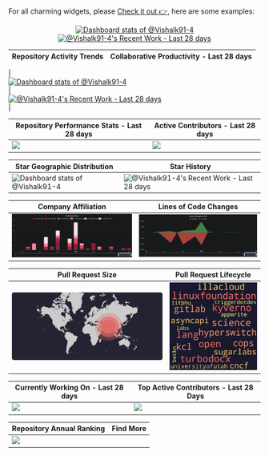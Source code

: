 For all charming widgets, please [Check it out 👉](https://next.ossinsight.io/widgets?utm_source=github&utm_medium=referral), here are some examples:


<!-- Copy-paste in your Readme.md file -->

<a href="https://next.ossinsight.io/widgets/official/compose-user-dashboard-stats?user_id=116670999" target="_blank" style="display: block" align="center">
  <picture>
    <source media="(prefers-color-scheme: dark)" srcset="https://next.ossinsight.io/widgets/official/compose-user-dashboard-stats/thumbnail.png?user_id=116670999&image_size=auto&color_scheme=dark" width="771" height="auto">
    <img alt="Dashboard stats of @Vishalk91-4" src="https://next.ossinsight.io/widgets/official/compose-user-dashboard-stats/thumbnail.png?user_id=116670999&image_size=auto&color_scheme=light" width="771" height="auto">
  </picture>
</a>

<!-- Made with [OSS Insight](https://ossinsight.io/) -->

<!-- Copy-paste in your Readme.md file -->

<a href="https://next.ossinsight.io/widgets/official/compose-currently-working-on?user_id=116670999&activity_type=all" target="_blank" style="display: block" align="center">
  <picture>
    <source media="(prefers-color-scheme: dark)" srcset="https://next.ossinsight.io/widgets/official/compose-currently-working-on/thumbnail.png?user_id=116670999&activity_type=all&image_size=auto&color_scheme=dark" width="497.5" height="auto">
    <img alt="@Vishalk91-4's Recent Work - Last 28 days" src="https://next.ossinsight.io/widgets/official/compose-currently-working-on/thumbnail.png?user_id=116670999&activity_type=all&image_size=auto&color_scheme=light" width="497.5" height="auto">
  </picture>
</a>

<!-- Made with [OSS Insight](https://ossinsight.io/) -->

| Repository Activity Trends | Collaborative Productivity - Last 28 days |
| ----------- | ----------- |
|
<a href="https://next.ossinsight.io/widgets/official/compose-user-dashboard-stats?user_id=116670999" target="_blank" style="display: block">
  <picture>
    <source media="(prefers-color-scheme: dark)" srcset="https://next.ossinsight.io/widgets/official/compose-user-dashboard-stats/thumbnail.png?user_id=116670999&image_size=auto&color_scheme=dark">
    <img alt="Dashboard stats of @Vishalk91-4" src="https://next.ossinsight.io/widgets/official/compose-user-dashboard-stats/thumbnail.png?user_id=116670999&image_size=auto&color_scheme=light">
  </picture>
</a>|<a href="https://next.ossinsight.io/widgets/official/compose-currently-working-on?user_id=116670999&activity_type=all" target="_blank" style="display: block">
  <picture>
    <source media="(prefers-color-scheme: dark)" srcset="https://next.ossinsight.io/widgets/official/compose-currently-working-on/thumbnail.png?user_id=116670999&activity_type=all&image_size=auto&color_scheme=dark">
    <img alt="@Vishalk91-4's Recent Work - Last 28 days" src="https://next.ossinsight.io/widgets/official/compose-currently-working-on/thumbnail.png?user_id=116670999&activity_type=all&image_size=auto&color_scheme=light">
  </picture>
</a>|

| Repository Performance Stats - Last 28 days | Active Contributors - Last 28 days |
| ----------- | ----------- |
|<img src="https://next.ossinsight.io/widgets/official/compose-last-28-days-stats/thumbnail.png?repo_id=41986369&image_size=auto" />|<img src="https://next.ossinsight.io/widgets/official/compose-recent-active-contributors/thumbnail.png?repo_id=41986369&limit=100&image_size=auto"/>|

| Star Geographic Distribution | Star History |
| ----------- | ----------- |
|<img alt="Dashboard stats of @Vishalk91-4" src="https://next.ossinsight.io/widgets/official/compose-user-dashboard-stats/thumbnail.png?user_id=116670999&image_size=auto" />|<img alt="@Vishalk91-4's Recent Work - Last 28 days" src="https://next.ossinsight.io/widgets/official/compose-currently-working-on/thumbnail.png?user_id=116670999&activity_type=all&image_size=auto" />|

| Company Affiliation | Lines of Code Changes |
| ----------- | ----------- |
|<img src="assets/prsiz.png" style="width:auto" />|<img src="assets/linesofpr.png" style="width:auto" />|

| Pull Request Size | Pull Request Lifecycle |
| ----------- | ----------- |
|<img src="assets/image.png" style="width:auto" />|<img src="assets/org.jpeg" style="width:auto" />|

| Currently Working On - Last 28 days | Top Active Contributors - Last 28 Days |
| ----------- | ----------- |
|<img src="https://next.ossinsight.io/widgets/official/compose-currently-working-on/thumbnail.png?activity_type=all&user_id=12960671&image_size=auto" />|<img src="https://next.ossinsight.io/widgets/official/compose-recent-top-contributors/thumbnail.png?repo_id=41986369&image_size=auto" />|

| Repository Annual Ranking | Find More |
| ----------- | ----------- |
|<img src="https://next.ossinsight.io/widgets/official/collection-annually-ranking/thumbnail.png?activity=stars&collection_id=2&image_size=auto" />